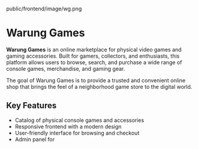 public/frontend/image/wg.png
# Warung Games

**Warung Games** is an online marketplace for physical video games and gaming accessories. Built for gamers, collectors, and enthusiasts, this platform allows users to browse, search, and purchase a wide range of console games, merchandise, and gaming gear. 

The goal of Warung Games is to provide a trusted and convenient online shop that brings the feel of a neighborhood game store to the digital world.

## Key Features
- Catalog of physical console games and accessories
- Responsive frontend with a modern design
- User-friendly interface for browsing and checkout
- Admin panel for
